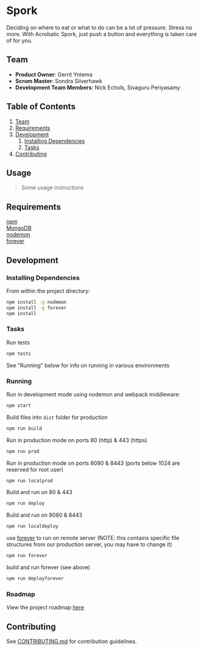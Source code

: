 # Spork

Deciding on where to eat or what to do can be a lot of pressure. Stress no more. With Acrobatic Spork, just push a button and everything is taken care of for you.

## Team

  - __Product Owner__: Gerrit Yntema
  - __Scrum Master__: Sondra Silverhawk
  - __Development Team Members__: Nick Echols, Sivaguru Periyasamy

## Table of Contents

1. [Team](#team)
1. [Requirements](#requirements)
1. [Development](#development)
    1. [Installing Dependencies](#installing-dependencies)
    1. [Tasks](#tasks)
1. [Contributing](#contributing)

## Usage

> Some usage instructions

## Requirements
[npm](https://www.npmjs.com/)  
[MongoDB](https://docs.mongodb.org/manual/installation/)  
[nodemon](https://github.com/remy/nodemon)  
[forever](https://github.com/foreverjs/forever)  

## Development

### Installing Dependencies

From within the project directory:
```sh
npm install -g nodemon
npm install -g forever
npm install
```

### Tasks

Run tests
```sh
npm tests
```
See "Running" below for info on running in various environments

### Running

Run in development mode using nodemon and webpack middleware:
```sh
npm start
```

Build files into ``dist`` folder for production
```sh
npm run build
```
Run in production mode on ports 80 (http) & 443 (https)
```sh
npm run prod
```
Run in production mode on ports 8080 & 8443 (ports below 1024 are reserved for root user)
```sh
npm run localprod
```
Build and run on 80 & 443 
```sh
npm run deploy
```
Build and run on 8080 & 8443 
```sh
npm run localdeploy
```
use [forever](https://github.com/foreverjs/forever) to run on remote server (NOTE: this contains specific file structures from our production server, you may have to change it)
```sh
npm run forever
```
build and run forever (see above)
```sh
npm run deployforever
```

### Roadmap

View the project roadmap [here](https://github.com/acrobatic-spork/acrobatic-spork/issues)


## Contributing

See [CONTRIBUTING.md](_CONTRIBUTING.md) for contribution guidelines.

